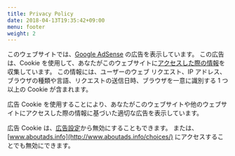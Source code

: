 ```yaml
---
title: Privacy Policy
date: 2018-04-13T19:35:42+09:00
menu: footer
weight: 2
---
```


このウェブサイトでは、[Google AdSense](https://www.google.co.jp/adsense/start/) の広告を表示しています。
この広告は、Cookie を使用して、あなたがこのウェブサイトに[アクセスした際の情報](https://policies.google.com/technologies/ads)を収集しています。
この情報には、ユーザーのウェブ リクエスト、IP アドレス、ブラウザの種類や言語、リクエストの送信日時、ブラウザを一意に識別する 1 つ以上の Cookie が含まれます。

広告 Cookie を使用することにより、あなたがこのウェブサイトや他のウェブサイトにアクセスした際の情報に基づいた適切な広告を表示しています。

広告 Cookie は、[広告設定](https://www.google.com/settings/ads)から無効にすることもできます。
または、[www.aboutads.info](http://www.aboutads.info/choices/) にアクセスすることでも無効にできます。

<!--
## 参考

* [事業者の皆さん！！その取り扱いで大丈夫？“ 個 人 情 報 ”](http://www.meti.go.jp/policy/it_policy/privacy/100401_pamphlet_meti.pdf)
* [プライバシー ポリシー – ポリシーと規約 – Googl](https://policies.google.com/privacy)
* [必須コンテンツ - AdSense ヘルプ](https://support.google.com/adsense/answer/1348695)
* [プライバシーポリシー ｜ 株式会社もしも](https://www.moshimo.co.jp/company/privacy)
-->

